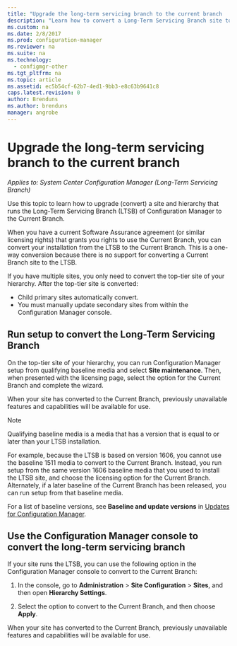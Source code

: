 ```yaml
---
title: "Upgrade the long-term servicing branch to the current branch  | Microsoft Docs"
description: "Learn how to convert a Long-Term Servicing Branch site to a Current Branch site."
ms.custom: na
ms.date: 2/8/2017
ms.prod: configuration-manager
ms.reviewer: na
ms.suite: na
ms.technology:
  - configmgr-other
ms.tgt_pltfrm: na
ms.topic: article
ms.assetid: ec5b54cf-62b7-4ed1-9bb3-e8c63b9641c8
caps.latest.revision: 0
author: Brenduns
ms.author: brenduns
manager: angrobe
---
```



# Upgrade the long-term servicing branch to the current branch

*Applies to: System Center Configuration Manager (Long-Term Servicing Branch)*

Use this topic to learn how to upgrade (convert) a site and hierarchy that runs the Long-Term Servicing Branch (LTSB) of Configuration Manager to the Current Branch.

When you have a current Software Assurance agreement (or similar licensing rights) that grants you rights to use the Current Branch, you can convert your installation from the LTSB to the Current Branch.  This is a one-way conversion because there is no support for converting a Current Branch site to the LTSB.

If you have multiple sites, you only need to convert the top-tier site of your hierarchy. After the top-tier site is converted:
- Child primary sites automatically convert.
-	You must manually update secondary sites from within the Configuration Manager console.

## Run setup to convert the Long-Term Servicing Branch
On the top-tier site of your hierarchy, you can run Configuration Manager setup from qualifying baseline media and select **Site maintenance**.  Then, when presented with the licensing page, select the option for the Current Branch and complete the wizard.

When your site has converted to the Current Branch, previously unavailable features and capabilities will be available for use.

> [!NOTE]  
> Qualifying baseline media is a media that has a version that is equal to or later than your LTSB installation.

For example, because the LTSB is based on version 1606, you cannot use the baseline 1511 media to convert to the Current Branch. Instead, you run setup from the same version 1606 baseline media that you used to install the LTSB site, and choose the licensing option for the Current Branch.  Alternately, if a later baseline of the Current Branch has been released, you can run setup from that baseline media.

For a list of baseline versions, see **Baseline and update versions** in [Updates for Configuration Manager](/sccm/core/servers/manage/updates).

## Use the Configuration Manager console to convert the long-term servicing branch
If your site runs the LTSB, you can use the following option in the Configuration Manager console to convert to the Current Branch:

 1. In the console, go to **Administration** > **Site Configuration** > **Sites**, and then open **Hierarchy Settings**.  

 2. Select the option to convert to the Current Branch, and then choose **Apply**.  

When your site has converted to the Current Branch, previously unavailable features and capabilities will be available for use.
